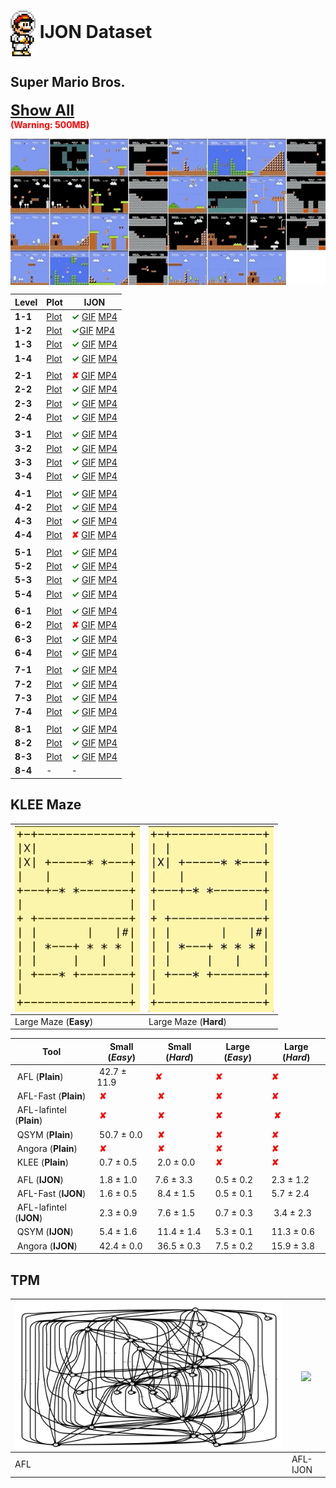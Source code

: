 # <img width="40" align="center" src="img/mario.png">  IJON Dataset


## Super Mario Bros.

**<font size="+2"><a href="SHOW_ALL.md">Show All</font></a><br><span style="color:red">(Warning: 500MB)</span>**


<img width="550" align="center" src="img/demo.gif">

| Level   |Plot                              | IJON      | 
|---------|----------------------------------|------------------|
| **1-1** |<a href="img/plot_0.svg">Plot</a> |   <span style="color:green">**✓**</span> <a href="data/mario/gif/1-1.gif">GIF</a> <a href="data/mario/mp4/1-1.mp4">MP4</a>  |
| **1-2** |<a href="img/plot_2.svg">Plot</a> | <span style="color:green">**✓**</span><a href="data/mario/gif/1-2.gif">GIF</a> <a href="data/mario/mp4/1-2.mp4">MP4</a>   |
| **1-3** |<a href="img/plot_3.svg">Plot</a> |  <span style="color:green">**✓**</span> <a href="data/mario/gif/1-3.gif">GIF</a> <a href="data/mario/mp4/1-3.mp4">MP4</a>   |
| **1-4** |<a href="img/plot_4.svg">Plot</a> | <span style="color:green">**✓**</span> <a href="data/mario/gif/1-4.gif">GIF</a> <a href="data/mario/mp4/1-4.mp4">MP4</a>   |
|         |                                  |            |                  |       |
| **2-1** |<a href="img/plot_5.svg">Plot</a> |   <span style="color:red">**✘**</span> <a href="data/mario/gif/2-1.gif">GIF</a> <a href="data/mario/mp4/2-1.mp4">MP4</a>   |
| **2-2** |<a href="img/plot_7.svg">Plot</a> | <span style="color:green">**✓**</span> <a href="data/mario/gif/2-2.gif">GIF</a> <a href="data/mario/mp4/2-2.mp4">MP4</a>   |
| **2-3** |<a href="img/plot_8.svg">Plot</a> | <span style="color:green">**✓**</span> <a href="data/mario/gif/2-3.gif">GIF</a> <a href="data/mario/mp4/2-3.mp4">MP4</a>   |
| **2-4** |<a href="img/plot_9.svg">Plot</a> | <span style="color:green">**✓**</span> <a href="data/mario/gif/2-4.gif">GIF</a> <a href="data/mario/mp4/2-4.mp4">MP4</a>   |
|         |                                  |            |                  |       |
| **3-1** |<a href="img/plot_10.svg">Plot</a>| <span style="color:green">**✓**</span> <a href="data/mario/gif/3-1.gif">GIF</a> <a href="data/mario/mp4/3-1.mp4">MP4</a>   |
| **3-2** |<a href="img/plot_11.svg">Plot</a>|  <span style="color:green">**✓**</span>  <a href="data/mario/gif/3-2.gif">GIF</a> <a href="data/mario/mp4/3-2.mp4">MP4</a>   |
| **3-3** |<a href="img/plot_12.svg">Plot</a>| <span style="color:green">**✓**</span>  <a href="data/mario/gif/3-3.gif">GIF</a> <a href="data/mario/mp4/3-4.mp4">MP4</a>   |
| **3-4** |<a href="img/plot_13.svg">Plot</a>|  <span style="color:green">**✓**</span>  <a href="data/mario/gif/3-4.gif">GIF</a> <a href="data/mario/mp4/3-4.mp4">MP4</a>   |
|         |                                  |            |                  |       |
| **4-1** |<a href="img/plot_14.svg">Plot</a>|  <span style="color:green">**✓**</span>  <a href="data/mario/gif/4-1.gif">GIF</a> <a href="data/mario/mp4/4-1.mp4">MP4</a>   |
| **4-2** |<a href="img/plot_16.svg">Plot</a>|  <span style="color:green">**✓**</span> <a href="data/mario/gif/4-2.gif">GIF</a> <a href="data/mario/mp4/4-2.mp4">MP4</a>   |
| **4-3** |<a href="img/plot_17.svg">Plot</a>|  <span style="color:green">**✓**</span> <a href="data/mario/gif/4-3.gif">GIF</a> <a href="data/mario/mp4/4-3.mp4">MP4</a>   |
| **4-4** |<a href="img/plot_18.svg">Plot</a>|  <span style="color:red">**✘**</span> <a href="data/mario/gif/4-4.gif">GIF</a> <a href="data/mario/mp4/4-4.mp4">MP4</a>   |
|         |                                  |            |                  |       |
| **5-1** |<a href="img/plot_19.svg">Plot</a>|  <span style="color:green">**✓**</span>  <a href="data/mario/gif/5-1.gif">GIF</a> <a href="data/mario/mp4/5-1.mp4">MP4</a>   |
| **5-2** |<a href="img/plot_20.svg">Plot</a>| <span style="color:green">**✓**</span>  <a href="data/mario/gif/5-2.gif">GIF</a> <a href="data/mario/mp4/5-2.mp4">MP4</a>   |
| **5-3** |<a href="img/plot_21.svg">Plot</a>|  <span style="color:green">**✓**</span>  <a href="data/mario/gif/5-3.gif">GIF</a> <a href="data/mario/mp4/5-3.mp4">MP4</a>   |
| **5-4** |<a href="img/plot_22.svg">Plot</a>|  <span style="color:green">**✓**</span>  <a href="data/mario/gif/5-4.gif">GIF</a> <a href="data/mario/mp4/5-4.mp4">MP4</a>   |
|         |                                  |            |                  |       |
| **6-1** |<a href="img/plot_23.svg">Plot</a>|   <span style="color:green">**✓**</span>  <a href="data/mario/gif/6-1.gif">GIF</a> <a href="data/mario/mp4/6-1.mp4">MP4</a>   |
| **6-2** |<a href="img/plot_24.svg">Plot</a>|  <span style="color:red">**✘**</span> <a href="data/mario/gif/6-2.gif">GIF</a> <a href="data/mario/mp4/6-2.mp4">MP4</a>   |
| **6-3** |<a href="img/plot_25.svg">Plot</a>|   <span style="color:green">**✓**</span>  <a href="data/mario/gif/6-3.gif">GIF</a> <a href="data/mario/mp4/6-3.mp4">MP4</a>   |
| **6-4** |<a href="img/plot_26.svg">Plot</a>|   <span style="color:green">**✓**</span>  <a href="data/mario/gif/6-4.gif">GIF</a> <a href="data/mario/mp4/6-4.mp4">MP4</a>   |
|         |                                  |            |                  |       |
| **7-1** |<a href="img/plot_27.svg">Plot</a>|   <span style="color:green">**✓**</span>  <a href="data/mario/gif/7-1.gif">GIF</a> <a href="data/mario/mp4/7-1.mp4">MP4</a>   |
| **7-2** |<a href="img/plot_29.svg">Plot</a>| <span style="color:green">**✓**</span>  <a href="data/mario/gif/7-2.gif">GIF</a> <a href="data/mario/mp4/7-2.mp4">MP4</a>   |
| **7-3** |<a href="img/plot_30.svg">Plot</a>| <span style="color:green">**✓**</span>  <a href="data/mario/gif/7-3.gif">GIF</a> <a href="data/mario/mp4/7-3.mp4">MP4</a>   |
| **7-4** |<a href="img/plot_31.svg">Plot</a>| <span style="color:green">**✓**</span>  <a href="data/mario/gif/7-4.gif">GIF</a> <a href="data/mario/mp4/7-4.mp4">MP4</a>   |
|         |                                  |            |                  |       |
| **8-1** |<a href="img/plot_32.svg">Plot</a> <span style="color:red"></span>|   <span style="color:green">**✓**</span>  <a href="data/mario/gif/8-1.gif">GIF</a> <a href="data/mario/mp4/8-1.mp4">MP4</a>   |
| **8-2** |<a href="img/plot_33.svg">Plot</a> <span style="color:red"></span>|   <span style="color:green">**✓**</span> <a href="data/mario/gif/8-2.gif">GIF</a> <a href="data/mario/mp4/8-2.mp4">MP4</a>   |
| **8-3** |<a href="img/plot_34.svg">Plot</a>|   <span style="color:green">**✓**</span> <a href="data/mario/gif/8-3.gif">GIF</a> <a href="data/mario/mp4/8-3.mp4">MP4</a>   |
| **8-4** | - | - |

## KLEE Maze 

| <img width="200" align="center" src="img/maze_nobt.gif">  | <img width="200" align="center" src="img/maze_bt.gif">  |
|-----------------|---|
| Large Maze (**Easy**) | Large Maze (**Hard**) |


| Tool | **Small** (*Easy*) | **Small** (*Hard*) | **Large** (*Easy*) | **Large** (*Hard*)  |
|-------------------------|---|---|---|---|
| AFL (**Plain**)         | 42.7 ± 11.9  |  <span style="color:red">**✘**</span>  | <span style="color:red">**✘**</span>  |  <span style="color:red">**✘**</span> |
| AFL-Fast (**Plain**)    | <span style="color:red">**✘**</span>  | <span style="color:red">**✘**</span> | <span style="color:red">**✘**</span>  |  <span style="color:red">**✘**</span> |
| AFL-lafintel (**Plain**)| <span style="color:red">**✘**</span>  | <span style="color:red">**✘**</span>  | <span style="color:red">**✘**</span>  | <span style="color:red">**✘**</span>  |   
| QSYM (**Plain**)        | 50.7 ± 0.0  | <span style="color:red">**✘**</span>  | <span style="color:red">**✘**</span>  | <span style="color:red">**✘**</span>  |
| Angora (**Plain**)      | <span style="color:red">**✘**</span>  | <span style="color:red">**✘**</span>  | <span style="color:red">**✘**</span>  | <span style="color:red">**✘**</span>  | 
| KLEE (**Plain**)        | 0.7 ± 0.5   | 2.0 ± 0.0   | <span style="color:red">**✘**</span>  | <span style="color:red">**✘**</span>  |
|                         |   |   |   |   |
| AFL (**IJON**)         | 1.8 ± 1.0  | 7.6 ± 3.3    | 0.5 ± 0.2  | 2.3 ± 1.2   |
| AFL-Fast (**IJON**)    | 1.6 ± 0.5  | 8.4 ± 1.5    | 0.5 ± 0.1  | 5.7 ± 2.4  |
| AFL-lafintel (**IJON**)| 2.3 ± 0.9  | 7.6 ± 1.5    | 0.7 ± 0.3  | 3.4 ± 2.3  |   
| QSYM (**IJON**)        | 5.4 ± 1.6  | 11.4 ± 1.4   | 5.3 ± 0.1  | 11.3 ± 0.6  |
| Angora (**IJON**)      | 42.4 ± 0.0  | 36.5 ± 0.3  | 7.5 ± 0.2  | 15.9 ± 3.8  | 


## TPM


| <img align="center" src="img/graph_afl_center.png">  | <img align="center" src="img/graph_ijon_center.png">  |
|-----------------|---|
| AFL | AFL-IJON |


